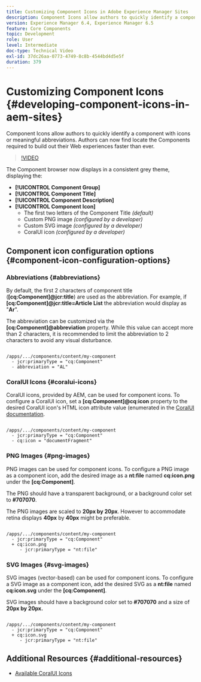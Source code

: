 ```yaml
---
title: Customizing Component Icons in Adobe Experience Manager Sites
description: Component Icons allow authors to quickly identify a component with icons or meaningful abbreviations. Authors can now find locate the Components required to build out their Web experiences faster than ever.
version: Experience Manager 6.4, Experience Manager 6.5
feature: Core Components
topic: Development
role: User
level: Intermediate
doc-type: Technical Video
exl-id: 37dc26aa-0773-4749-8c8b-4544bd4d5e5f
duration: 379
---
```

# Customizing Component Icons {#developing-component-icons-in-aem-sites}

Component Icons allow authors to quickly identify a component with icons or meaningful abbreviations. Authors can now find locate the Components required to build out their Web experiences faster than ever.

>[!VIDEO](https://video.tv.adobe.com/v/16778?quality=12&learn=on)

The Component browser now displays in a consistent grey theme, displaying the:

* **[!UICONTROL Component Group]**
* **[!UICONTROL Component Title]**
* **[!UICONTROL Component Description]**
* **[!UICONTROL Component Icon]**
  * The first two letters of the Component Title *(default)*
  * Custom PNG image *(configured by a developer)*
  * Custom SVG image *(configured by a developer)*
  * CoralUI icon *(configured by a developer)*

## Component icon configuration options {#component-icon-configuration-options}

### Abbreviations {#abbreviations}

By default, the first 2 characters of component title (**[cq:Component]@jcr:title**) are used as the abbreviation. For example, if **[cq:Component]@jcr:title=Article List** the abbreviation would display as "**Ar**".

The abbreviation can be customized via the **[cq:Component]@abbreviation** property. While this value can accept more than 2 characters, it is recommended to limit the abbreviation to 2 characters to avoid any visual disturbance.

```plain

/apps/.../components/content/my-component
  - jcr:primaryType = "cq:Component"
  - abbreviation = "AL"

```

### CoralUI Icons {#coralui-icons}

CoralUI icons, provided by AEM, can be used for component icons. To configure a CoralUI icon, set a **[cq:Component]@cq:icon** property to the desired CoralUI icon's HTML icon attribute value (enumerated in the [CoralUI documentation](https://helpx.adobe.com/experience-manager/6-5/sites/developing/using/reference-materials/coral-ui/coralui3/Coral.Icon.html).

```plain

/apps/.../components/content/my-component
  - jcr:primaryType = "cq:Component"
  - cq:icon = "documentFragment"

```

### PNG Images {#png-images}

PNG images can be used for component icons. To configure a PNG image as a component icon, add the desired image as a **nt:file** named **cq:icon.png** under the **[cq:Component]**.

The PNG should have a transparent background, or a background color set to **#707070**.

The PNG images are scaled to **20px by 20px**. However to accommodate retina displays **40px** by **40px** might be preferable.

```plain

/apps/.../components/content/my-component
  - jcr:primaryType = "cq:Component"
  + cq:icon.png
     - jcr:primaryType = "nt:file"

```

### SVG Images {#svg-images}

SVG images (vector-based) can be used for component icons. To configure a SVG image as a component icon, add the desired SVG as a **nt:file** named **cq:icon.svg** under the **[cq:Component]**.

SVG images should have a background color set to **#707070** and a size of **20px by 20px.**

```plain

/apps/.../components/content/my-component
  - jcr:primaryType = "cq:Component"
  + cq:icon.svg
     - jcr:primaryType = "nt:file"

```

## Additional Resources {#additional-resources}

* [Available CoralUI Icons](https://helpx.adobe.com/experience-manager/6-5/sites/developing/using/reference-materials/coral-ui/coralui3/Coral.Icon.html)
